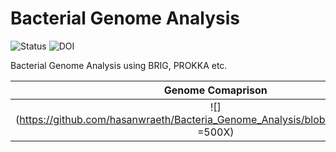 # Bacterial Genome Analysis

![Status](https://img.shields.io/badge/status-alpha-red)
![DOI](https://img.shields.io/badge/DOI-in__progress-blue)

Bacterial Genome Analysis using BRIG, PROKKA etc.

Genome Comaprison            |  Genome analysis
:-------------------------:|:-------------------------:
![](https://github.com/hasanwraeth/Bacteria_Genome_Analysis/blob/main/Compare.jpg =500X)  |  ![](https://github.com/hasanwraeth/Bacteria_Genome_Analysis/blob/main/Agy99_act.png =500X)
